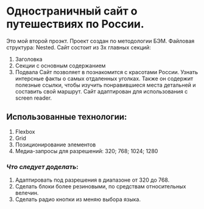 # Одностраничный сайт о путешествиях по России.
Это мой второй проэкт.
Проект создан по методологии БЭМ. Файловая структура: Nested.
Сайт состоит из 3х главных секций:
1. Заголовка
2. Секции с основным содержанием
3. Подвала
Сайт позволяет в познакомится с красотами России. Узнать интерсные факты о самых отдаленных уголках. Также он содержит полезные ссылки, чтобы изучить понравившиеся места детальней и составить свой маршрут.
Сайт адаптирован для использования с screen reader.

## Использованные технологии:
1. Flexbox
2. Grid
2. Позиционирование элементов
3. Медиа-запросы для разрешений: 320; 768; 1024; 1280

### *Что следует доделать*:
1. Адаптировать под разрешения в диапазоне от 320 до 768.
2. Сделать блоки более резиновыми, по средствам относительных велечин.
3. Сделать радио кнопки из меняю выбора языка.
 
